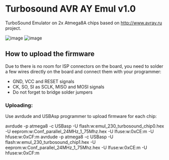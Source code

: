 # Turbosound AVR AY Emul v1.0

TurboSound Emulator on 2x Atmega8A chips based on http://www.avray.ru project.

![image](https://github.com/andykarpov/turbosound28p/raw/master/docs/turbosound28p_photo_back.jpg)
![image](https://github.com/andykarpov/turbosound28p/raw/master/docs/turbosound28p_photo_front.jpg)

## How to upload the firmware
Due to there is no room for ISP connectors on the board, you need to solder a few wires directly on the board and connect them with your programmer:
- GND, VCC and RESET signals 
- CK, SO, SI as SCLK, MISO and MOSI signals 
- Do not forget to bridge solder jumpers

### Uploading:

Use avrdude and USBAsp programmer to upload firmware for each chip:

avrdude -p atmega8 -c USBasp -U flash:w:emul_230_turbosound_chip0.hex -U eeprom:w:Conf_parallel_24MHz_1_75Mhz.hex -U lfuse:w:0xCE:m -U hfuse:w:0xCF:m
avrdude -p atmega8 -c USBasp -U flash:w:emul_230_turbosound_chip1.hex -U eeprom:w:Conf_parallel_24MHz_1_75Mhz.hex -U lfuse:w:0xCE:m -U hfuse:w:0xCF:m

